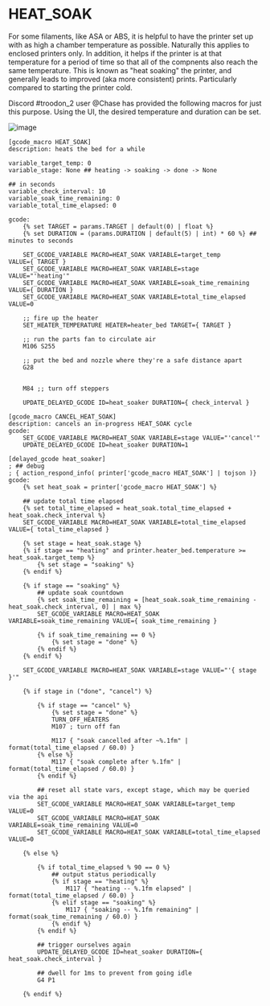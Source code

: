 # HEAT_SOAK
For some filaments, like ASA or ABS, it is helpful to have the printer set up with as high a chamber temperature as possible. Naturally this applies to enclosed printers only.
In addition, it helps if the printer is at that temperature for a period of time so that all of the compnents also reach the same temperature.
This is known as "heat soaking" the printer, and generally leads to improved (aka more consistent) prints. Particularly compared to starting the printer cold.

Discord #troodon_2 user @Chase has provided the following macros for just this purpose. Using the UI, the desired temperature and duration can be set.

![image](https://github.com/user-attachments/assets/5afbb14d-b862-445b-8f37-bae725516256)

```
[gcode_macro HEAT_SOAK]
description: heats the bed for a while

variable_target_temp: 0
variable_stage: None ## heating -> soaking -> done -> None

## in seconds
variable_check_interval: 10
variable_soak_time_remaining: 0
variable_total_time_elapsed: 0

gcode:
    {% set TARGET = params.TARGET | default(0) | float %}
    {% set DURATION = (params.DURATION | default(5) | int) * 60 %} ## minutes to seconds

    SET_GCODE_VARIABLE MACRO=HEAT_SOAK VARIABLE=target_temp         VALUE={ TARGET }
    SET_GCODE_VARIABLE MACRO=HEAT_SOAK VARIABLE=stage               VALUE="'heating'"
    SET_GCODE_VARIABLE MACRO=HEAT_SOAK VARIABLE=soak_time_remaining VALUE={ DURATION }
    SET_GCODE_VARIABLE MACRO=HEAT_SOAK VARIABLE=total_time_elapsed  VALUE=0

    ;; fire up the heater
    SET_HEATER_TEMPERATURE HEATER=heater_bed TARGET={ TARGET }

    ;; run the parts fan to circulate air
    M106 S255

    ;; put the bed and nozzle where they're a safe distance apart
    G28


    M84 ;; turn off steppers

    UPDATE_DELAYED_GCODE ID=heat_soaker DURATION={ check_interval }

[gcode_macro CANCEL_HEAT_SOAK]
description: cancels an in-progress HEAT_SOAK cycle
gcode:
    SET_GCODE_VARIABLE MACRO=HEAT_SOAK VARIABLE=stage VALUE="'cancel'"
    UPDATE_DELAYED_GCODE ID=heat_soaker DURATION=1

[delayed_gcode heat_soaker]
; ## debug
; { action_respond_info( printer['gcode_macro HEAT_SOAK'] | tojson )}
gcode:
    {% set heat_soak = printer['gcode_macro HEAT_SOAK'] %}

    ## update total time elapsed
    {% set total_time_elapsed = heat_soak.total_time_elapsed + heat_soak.check_interval %}
    SET_GCODE_VARIABLE MACRO=HEAT_SOAK VARIABLE=total_time_elapsed VALUE={ total_time_elapsed }

    {% set stage = heat_soak.stage %}
    {% if stage == "heating" and printer.heater_bed.temperature >= heat_soak.target_temp %}
        {% set stage = "soaking" %}
    {% endif %}

    {% if stage == "soaking" %}
        ## update soak countdown
        {% set soak_time_remaining = [heat_soak.soak_time_remaining - heat_soak.check_interval, 0] | max %}
        SET_GCODE_VARIABLE MACRO=HEAT_SOAK VARIABLE=soak_time_remaining VALUE={ soak_time_remaining }

        {% if soak_time_remaining == 0 %}
            {% set stage = "done" %}
        {% endif %}
    {% endif %}

    SET_GCODE_VARIABLE MACRO=HEAT_SOAK VARIABLE=stage VALUE="'{ stage }'"

    {% if stage in ("done", "cancel") %}

        {% if stage == "cancel" %}
            {% set stage = "done" %}
            TURN_OFF_HEATERS
            M107 ; turn off fan

            M117 { "soak cancelled after ~%.1fm" | format(total_time_elapsed / 60.0) }
        {% else %}
            M117 { "soak complete after %.1fm" | format(total_time_elapsed / 60.0) }
        {% endif %}

        ## reset all state vars, except stage, which may be queried via the api
        SET_GCODE_VARIABLE MACRO=HEAT_SOAK VARIABLE=target_temp         VALUE=0
        SET_GCODE_VARIABLE MACRO=HEAT_SOAK VARIABLE=soak_time_remaining VALUE=0
        SET_GCODE_VARIABLE MACRO=HEAT_SOAK VARIABLE=total_time_elapsed  VALUE=0

    {% else %}

        {% if total_time_elapsed % 90 == 0 %}
            ## output status periodically
            {% if stage == "heating" %}
                M117 { "heating -- %.1fm elapsed" | format(total_time_elapsed / 60.0) }
            {% elif stage == "soaking" %}
                M117 { "soaking -- %.1fm remaining" | format(soak_time_remaining / 60.0) }
            {% endif %}
        {% endif %}

        ## trigger ourselves again
        UPDATE_DELAYED_GCODE ID=heat_soaker DURATION={ heat_soak.check_interval }

        ## dwell for 1ms to prevent from going idle
        G4 P1

    {% endif %}
```
#
